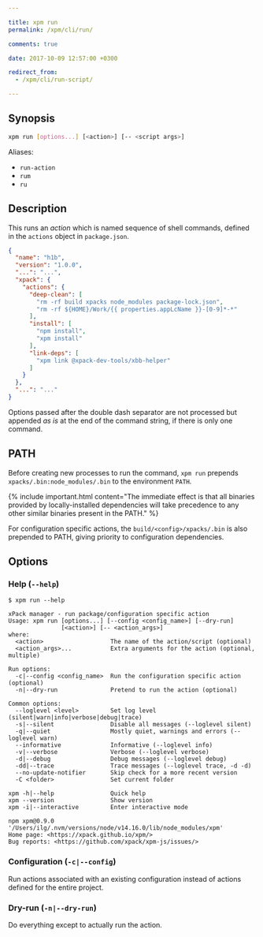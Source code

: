 ```yaml
---

title: xpm run
permalink: /xpm/cli/run/

comments: true

date: 2017-10-09 12:57:00 +0300

redirect_from:
  - /xpm/cli/run-script/

---
```


## Synopsis

```sh
xpm run [options...] [<action>] [-- <script args>]
```

Aliases:

- `run-action`
- `rum`
- `ru`

## Description

This runs an _action_ which is named sequence of shell commands,
defined in the `actions` object
in `package.json`.

```json
{
  "name": "h1b",
  "version": "1.0.0",
  "...": "...",
  "xpack": {
    "actions": {
      "deep-clean": [
        "rm -rf build xpacks node_modules package-lock.json",
        "rm -rf ${HOME}/Work/{{ properties.appLcName }}-[0-9]*-*"
      ],
      "install": [
        "npm install",
        "xpm install"
      ],
      "link-deps": [
        "xpm link @xpack-dev-tools/xbb-helper"
      ]
    }
  },
  "...": "..."
}
```

Options passed after the double dash separator are not processed
but appended _as is_ at the end of the command string, if
there is only one command.

## PATH

Before creating new processes to run the command, `xpm run` prepends
`xpacks/.bin:node_modules/.bin` to the environment `PATH`.

{% include important.html content="The immediate effect is that all
binaries provided by locally-installed
dependencies will take precedence to any other similar binaries
present in the PATH." %}

For configuration specific actions, the `build/<config>/xpacks/.bin`
is also prepended to PATH, giving priority to configuration
dependencies.

## Options

### Help (`--help`)

```console
$ xpm run --help

xPack manager - run package/configuration specific action
Usage: xpm run [options...] [--config <config_name>] [--dry-run]
               [<action>] [-- <action_args>]
where:
  <action>                   The name of the action/script (optional)
  <action_args>...           Extra arguments for the action (optional, multiple)

Run options:
  -c|--config <config_name>  Run the configuration specific action (optional)
  -n|--dry-run               Pretend to run the action (optional)

Common options:
  --loglevel <level>         Set log level (silent|warn|info|verbose|debug|trace)
  -s|--silent                Disable all messages (--loglevel silent)
  -q|--quiet                 Mostly quiet, warnings and errors (--loglevel warn)
  --informative              Informative (--loglevel info)
  -v|--verbose               Verbose (--loglevel verbose)
  -d|--debug                 Debug messages (--loglevel debug)
  -dd|--trace                Trace messages (--loglevel trace, -d -d)
  --no-update-notifier       Skip check for a more recent version
  -C <folder>                Set current folder

xpm -h|--help                Quick help
xpm --version                Show version
xpm -i|--interactive         Enter interactive mode

npm xpm@0.9.0 '/Users/ilg/.nvm/versions/node/v14.16.0/lib/node_modules/xpm'
Home page: <https://xpack.github.io/xpm/>
Bug reports: <https://github.com/xpack/xpm-js/issues/>
```

### Configuration (`-c|--config`)

Run actions associated with an existing configuration instead of actions
defined for the entire project.

### Dry-run (`-n|--dry-run`)

Do everything except to actually run the action.
